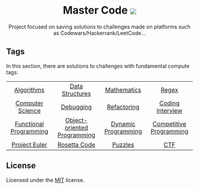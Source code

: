 <div>
  <h1 align="center">Master Code <img align="center" src="./.github/cat.svg"/></h1>
  <p align="center">
    Project focused on saving solutions to challenges made on platforms such as Codewars/Hackerrank/LeetCode...
  </p>
</div>


## Tags

In this section, there are solutions to challenges with fundamental compute tags:

<table align="center">
  <tbody>
    <tr>
      <td align="center"><a href="./contents/algorithms/page_1/home.md">Algorithms</a></td>
      <td align="center"><a href="./contents/data-structures/home.md">Data Structures</a></td>
      <td align="center"><a href="./contents/mathematics/page_1/home.md">Mathematics</a></td>
      <td align="center"><a href="./contents/regex/home.md">Regex</a></td>
    </tr>
    <tr>
      <td align="center"><a href="./contents/computer-science/home.md">Computer Science</a></td>
      <td align="center"><a href="./contents/debugging/home.md">Debugging</a></td>
      <td align="center"><a href="./contents/refactoring/home.md">Refactoring</a></td>
      <td align="center"><a href="./contents/coding-interview/home.md">Coding Interview</a></td>
    </tr>
    <tr>
      <td align="center"><a href="./contents/functional-programming/home.md">Functional Programming</a></td>
      <td align="center"><a href="./contents/object-oriented/home.md">Object-oriented Programming</a></td>
      <td align="center"><a href="./contents/dynamic-programming/home.md">Dynamic Programming</a></td>
      <td align="center"><a href="./contents/competitive-programming/home.md">Competitive Programming</a></td>
    </tr>
    <tr>
      <td align="center"><a href="./contents/project-euler/home.md">Project Euler</a></td>
      <td align="center"><a href="./contents/rosetta-code/home.md">Rosetta Code</a></td>
      <td align="center"><a href="./contents/puzzles/home.md">Puzzles</a></td>
      <td align="center"><a href="./contents/capture-the-flag/home.md">CTF</a></td>
    </tr>
  </tbody>
</table>

## License

Licensed under the [MIT](./LICENSE) license.